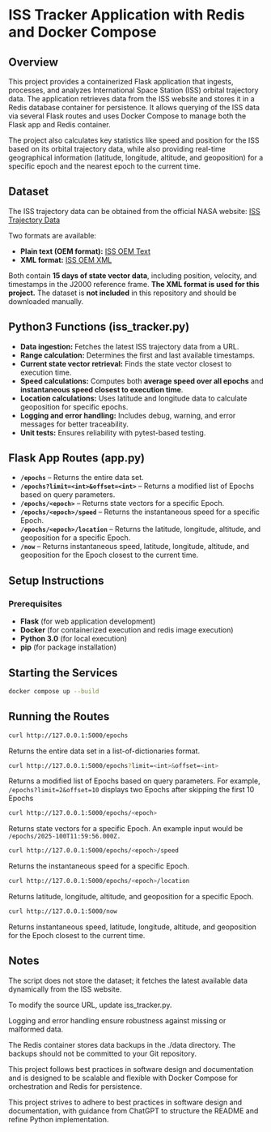 # ISS Tracker Application with Redis and Docker Compose

## Overview

This project provides a containerized Flask application that ingests, processes, and analyzes International Space Station (ISS) orbital trajectory data. The application retrieves data from the ISS website and stores it in a Redis database container for persistence. It allows querying of the ISS data via several Flask routes and uses Docker Compose to manage both the Flask app and Redis container.

The project also calculates key statistics like speed and position for the ISS based on its orbital trajectory data, while also providing real-time geographical information (latitude, longitude, altitude, and geoposition) for a specific epoch and the nearest epoch to the current time.

## Dataset

The ISS trajectory data can be obtained from the official NASA website: [ISS Trajectory Data](https://spotthestation.nasa.gov/trajectory_data.cfm)

Two formats are available:
- **Plain text (OEM format):** [ISS OEM Text](https://nasa-public-data.s3.amazonaws.com/iss-coords/current/ISS_OEM/ISS.OEM_J2K_EPH.txt)
- **XML format:** [ISS OEM XML](https://nasa-public-data.s3.amazonaws.com/iss-coords/current/ISS_OEM/ISS.OEM_J2K_EPH.xml)

Both contain **15 days of state vector data**, including position, velocity, and timestamps in the J2000 reference frame. **The XML format is used for this project.** The dataset is **not included** in this repository and should be downloaded manually.

## Python3 Functions (iss_tracker.py)

- **Data ingestion:** Fetches the latest ISS trajectory data from a URL.
- **Range calculation:** Determines the first and last available timestamps.
- **Current state vector retrieval:** Finds the state vector closest to execution time.
- **Speed calculations:** Computes both **average speed over all epochs** and **instantaneous speed closest to execution time**.
- **Location calculations:** Uses latitude and longitude data to calculate geoposition for specific epochs.
- **Logging and error handling:** Includes debug, warning, and error messages for better traceability.
- **Unit tests:** Ensures reliability with pytest-based testing.

## Flask App Routes (app.py)

- **`/epochs`** – Returns the entire data set.
- **`/epochs?limit=<int>&offset=<int>`** – Returns a modified list of Epochs based on query parameters.
- **`/epochs/<epoch>`** – Returns state vectors for a specific Epoch.
- **`/epochs/<epoch>/speed`** – Returns the instantaneous speed for a specific Epoch.
- **`/epochs/<epoch>/location`** – Returns the latitude, longitude, altitude, and geoposition for a specific Epoch.
- **`/now`** – Returns instantaneous speed, latitude, longitude, altitude, and geoposition for the Epoch closest to the current time.

## Setup Instructions

### Prerequisites
- **Flask** (for web application development)
- **Docker** (for containerized execution and redis image execution)
- **Python 3.0** (for local execution)
- **pip** (for package installation)

## Starting the Services

```bash
docker compose up --build
```

## Running the Routes
```bash
curl http://127.0.0.1:5000/epochs
```
Returns the entire data set in a list-of-dictionaries format.

```bash
curl http://127.0.0.1:5000/epochs?limit=<int>&offset=<int>
```
Returns a modified list of Epochs based on query parameters. For example, ```/epochs?limit=2&offset=10``` displays two Epochs after skipping the first 10 Epochs

```bash
curl http://127.0.0.1:5000/epochs/<epoch>
```
Returns state vectors for a specific Epoch. An example input would be ```/epochs/2025-100T11:59:56.000Z.```

```bash
curl http://127.0.0.1:5000/epochs/<epoch>/speed
```
Returns the instantaneous speed for a specific Epoch.

```bash
curl http://127.0.0.1:5000/epochs/<epoch>/location
```
Returns latitude, longitude, altitude, and geoposition for a specific Epoch.

```bash
curl http://127.0.0.1:5000/now
```
Returns instantaneous speed, latitude, longitude, altitude, and geoposition for the Epoch closest to the current time.

## Notes
The script does not store the dataset; it fetches the latest available data dynamically from the ISS website.

To modify the source URL, update iss_tracker.py.

Logging and error handling ensure robustness against missing or malformed data.

The Redis container stores data backups in the ./data directory. The backups should not be committed to your Git repository.

This project follows best practices in software design and documentation and is designed to be scalable and flexible with Docker Compose for orchestration and Redis for persistence.

This project strives to adhere to best practices in software design and documentation, with guidance from ChatGPT to structure the README and refine Python implementation.